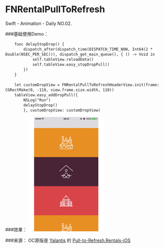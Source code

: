 # FNRentalPullToRefresh
Swift - Animation - Daily NO.02.

###基础使用Demo：

```
	func delayStopDrop() {
		dispatch_after(dispatch_time(DISPATCH_TIME_NOW, Int64(2 * Double(NSEC_PER_SEC))), dispatch_get_main_queue(), { () -> Void in
			self.tableView.reloadData()
			self.tableView.easy_stopDropPull()
		})
	}
        
	let customDropView = FNRentalPullToRefreshHeaderView.init(frame: CGRectMake(0, -110, view.frame.size.width, 110))
	tableView.easy_addDropPull({ 
		NSLog("Run")
		delayStopDrop()
		}, customDropView: customDropView)
```

###效果：
![Animating](readme_images/animating.gif)

###来源：
OC原版是 [Yalantis](https://github.com/Yalantis) 的 [Pull-to-Refresh.Rentals-iOS](https://github.com/Yalantis/Pull-to-Refresh.Rentals-iOS)